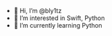 - 👋 Hi, I’m @bly1tz
- 👀 I’m interested in Swift, Python
- 🌱 I’m currently learning Python

<!---
bly1tz/bly1tz is a ✨ special ✨ repository because its `README.md` (this file) appears on your GitHub profile.
You can click the Preview link to take a look at your changes.
--->
